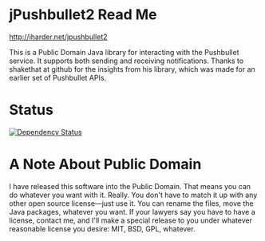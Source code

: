 jPushbullet2 Read Me
====================

http://iharder.net/jpushbullet2

This is a Public Domain Java library for interacting with the Pushbullet service. It supports both sending and receiving notifications. Thanks to shakethat at github for the insights from his library, which was made for an earlier set of Pushbullet APIs.

Status
======
[![Dependency Status](https://www.versioneye.com/user/projects/5422649677825ce6db0001c8/badge.png)](https://www.versioneye.com/user/projects/5422649677825ce6db0001c8)

A Note About Public Domain
==========================

I have released this software into the Public Domain. That means you can do whatever you want with it. Really. You don't have to match it up with any other open source license&mdash;just use it. You can rename the files, move the Java packages, whatever you want. If your lawyers say you have to have a license, contact me, and I'll make a special release to you under whatever reasonable license you desire: MIT, BSD, GPL, whatever.
